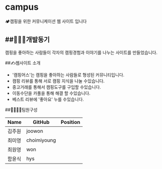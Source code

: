 # campus
🏕️캠핑을 위한 커뮤니케이션 웹 사이트 입니다


##👩🏻‍💻개발동기
----
캠핑을 좋아하는 사람들이 각자의 캠핑경험과 이야기를 나누는 사이트를 만들었습니다.



##✍️웹사이트 소개

- '캠핑어스'는 캠핑을 좋아하는 사람들로 형성된 커뮤니티입니다.
- 캠핑 리뷰를 통해 서로 캠핑 지식을 나눌 수있습니다.
- 중고거래를 통해서 캠핑도구를 구입할 수있습니다.
- 이동수단을 카풀을 통해 해결 할 수있습니다.
- 베스트 리뷰에 '좋아요' 누를 수있습니다.


##👨‍👨‍👧‍👧팀원구성

| Name |GitHub | Position |
| --- | --- | --- |
|김주원| joowon |    |
|최미영| choimiyoung |    |
|최원영| won |    |
|함윤식| hys |    |
